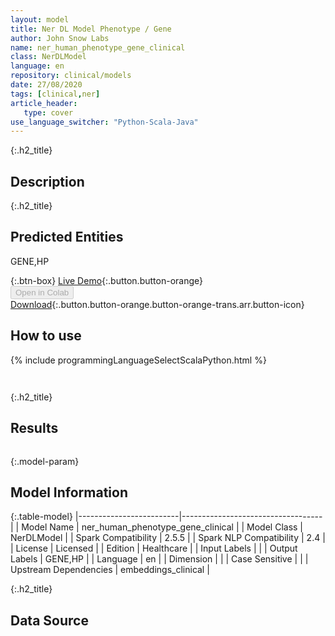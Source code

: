 ```yaml
---
layout: model
title: Ner DL Model Phenotype / Gene
author: John Snow Labs
name: ner_human_phenotype_gene_clinical
class: NerDLModel
language: en
repository: clinical/models
date: 27/08/2020
tags: [clinical,ner]
article_header:
   type: cover
use_language_switcher: "Python-Scala-Java"
---
```


{:.h2_title}
## Description 


 {:.h2_title}
## Predicted Entities
GENE,HP 

{:.btn-box}
[Live Demo](https://demo.johnsnowlabs.com/healthcare/NER_HUMAN_PHENOTYPE_GENE_CLINICAL/){:.button.button-orange}<br/><button class="button button-orange" disabled>Open in Colab</button><br/>[Download](https://s3.amazonaws.com/auxdata.johnsnowlabs.com/clinical/models/ner_human_phenotype_gene_clinical_en_2.5.5_2.4_1598558253840.zip){:.button.button-orange.button-orange-trans.arr.button-icon}<br/>

## How to use 
<div class="tabs-box" markdown="1">

{% include programmingLanguageSelectScalaPython.html %}

```python

```

```scala

```
</div>

{:.h2_title}
## Results
```bash

```

{:.model-param}
## Model Information

{:.table-model}
|-------------------------|-----------------------------------|
| Model Name              | ner_human_phenotype_gene_clinical |
| Model Class             | NerDLModel                        |
| Spark Compatibility     | 2.5.5                             |
| Spark NLP Compatibility | 2.4                               |
| License                 | Licensed                          |
| Edition                 | Healthcare                        |
| Input Labels            |                                   |
| Output Labels           | GENE,HP                           |
| Language                | en                                |
| Dimension               |                                   |
| Case Sensitive          |                                   |
| Upstream Dependencies   | embeddings_clinical               |




{:.h2_title}
## Data Source



